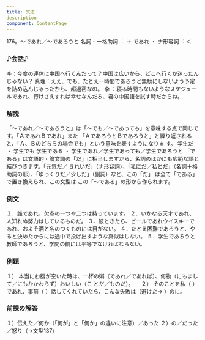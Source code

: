 ```yaml
---
title: 文法：
description
component: ContentPage
---
```



176。～であれ／～であろうと
名詞・ー格助詞 ： ＋ であれ ・
ナ形容詞 ：＜
### ♪会話♪
李：今度の連休に中国へ行くんだって？中国は広いから、どこへ行くか迷ったんじゃない？
真理：ええ、でも、たとえ一時間であろうと無駄にしないよう予定を詰め込んじゃったから、超過密なの。
李 ：寝る時間もないようなスケジュールであれ、行けさえすれば幸せなんだろ、君の中国語を試す時だからね。
### 解説
「～であれ／～であろうと」は「～でも／～であっても」を意味する点で同じです。「ＡであれＢであれ」また 「ＡであろうとＢであろうと」と繰り返されると、「Ａ、Ｂのどちらの場合でも」という意味を表すようになりま す。
学生だ ・ 学生でも 学生である ・ 学生であれ／学生であっても／学生であろうと
「である」は文語的・論文調の「だ」に相当しますから、名詞のほかにも広範な語と結びつきます。「元気だ／ きれいだ」（ナ形容詞）、「私にだ／私とだ」（名詞＋格助詞の形）、「ゆっくりだ／少しだ」（副詞）など、この「だ」 は全て「である」で置き換えられ、この文型は この「～である」の形から作られます。
### 例文
１．誰であれ、欠点の一つや二つは持っています。
２．いかなる天才であれ、人知れぬ努力はしているものだ。
３．彼ときたら、ビールであれウイスキーであれ、およそ酒と名のつくものには目がない。
４．たとえ困難であろうと、やると決めたからには途中で投げ出すような真似はしない。
５．学生であろうと教師であろうと、学問の前には平等でなければならない。
### 例題
１） 本当にお腹が空いた時は、一杯の粥（であれ／であれば）、何物（にもまして／にもかかわらず）おいしい（こ
とだ／ものだ）。    
２） そのことを私（ ）であれ、事前（ ）話してくれていたら、こんな失敗は（避けた→ ）のに。
### 前課の解答
１）伝えた／何か（「何が」と「何か」の違いに注意）／あった
２）の／だった／怒り（→文型137）

